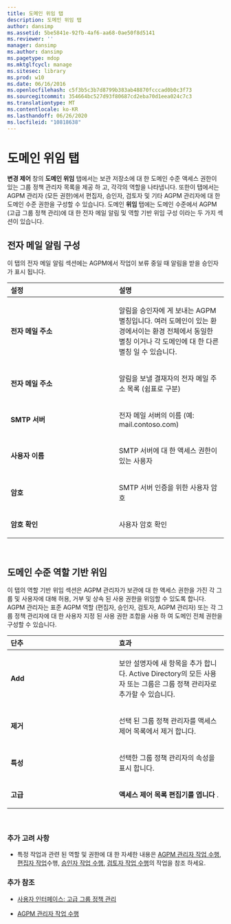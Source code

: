 ```yaml
---
title: 도메인 위임 탭
description: 도메인 위임 탭
author: dansimp
ms.assetid: 5be5841e-92fb-4af6-aa68-0ae50f8d5141
ms.reviewer: ''
manager: dansimp
ms.author: dansimp
ms.pagetype: mdop
ms.mktglfcycl: manage
ms.sitesec: library
ms.prod: w10
ms.date: 06/16/2016
ms.openlocfilehash: c5f3b5c3b7d8799b383ab48870fcccad0b0c3f73
ms.sourcegitcommit: 354664bc527d93f80687cd2eba70d1eea024c7c3
ms.translationtype: MT
ms.contentlocale: ko-KR
ms.lasthandoff: 06/26/2020
ms.locfileid: "10818638"
---
```

# 도메인 위임 탭


**변경 제어** 창의 **도메인 위임** 탭에서는 보관 저장소에 대 한 도메인 수준 액세스 권한이 있는 그룹 정책 관리자 목록을 제공 하 고, 각각의 역할을 나타냅니다. 또한이 탭에서는 AGPM 관리자 (모든 권한)에서 편집자, 승인자, 검토자 및 기타 AGPM 관리자에 대 한 도메인 수준 권한을 구성할 수 있습니다. 도메인 **위임** 탭에는 도메인 수준에서 AGPM (고급 그룹 정책 관리)에 대 한 전자 메일 알림 및 역할 기반 위임 구성 이라는 두 가지 섹션이 있습니다.

## 전자 메일 알림 구성


이 탭의 전자 메일 알림 섹션에는 AGPM에서 작업이 보류 중일 때 알림을 받을 승인자가 표시 됩니다.

<table>
<colgroup>
<col width="50%" />
<col width="50%" />
</colgroup>
<thead>
<tr class="header">
<th align="left">설정</th>
<th align="left">설명</th>
</tr>
</thead>
<tbody>
<tr class="odd">
<td align="left"><p><strong>전자 메일 주소</strong></p></td>
<td align="left"><p>알림을 승인자에 게 보내는 AGPM 별칭입니다. 여러 도메인이 있는 환경에서이는 환경 전체에서 동일한 별칭 이거나 각 도메인에 대 한 다른 별칭 일 수 있습니다.</p></td>
</tr>
<tr class="even">
<td align="left"><p><strong>전자 메일 주소</strong></p></td>
<td align="left"><p>알림을 보낼 결재자의 전자 메일 주소 목록 (쉼표로 구분)</p></td>
</tr>
<tr class="odd">
<td align="left"><p><strong>SMTP 서버</strong></p></td>
<td align="left"><p>전자 메일 서버의 이름 (예: mail.contoso.com)</p></td>
</tr>
<tr class="even">
<td align="left"><p><strong>사용자 이름</strong></p></td>
<td align="left"><p>SMTP 서버에 대 한 액세스 권한이 있는 사용자</p></td>
</tr>
<tr class="odd">
<td align="left"><p><strong>암호</strong></p></td>
<td align="left"><p>SMTP 서버 인증을 위한 사용자 암호</p></td>
</tr>
<tr class="even">
<td align="left"><p><strong>암호 확인</strong></p></td>
<td align="left"><p>사용자 암호 확인</p></td>
</tr>
</tbody>
</table>

 

## 도메인 수준 역할 기반 위임


이 탭의 역할 기반 위임 섹션은 AGPM 관리자가 보관에 대 한 액세스 권한을 가진 각 그룹 및 사용자에 대해 허용, 거부 및 상속 된 사용 권한을 위임할 수 있도록 합니다. AGPM 관리자는 표준 AGPM 역할 (편집자, 승인자, 검토자, AGPM 관리자) 또는 각 그룹 정책 관리자에 대 한 사용자 지정 된 사용 권한 조합을 사용 하 여 도메인 전체 권한을 구성할 수 있습니다.

<table>
<colgroup>
<col width="50%" />
<col width="50%" />
</colgroup>
<thead>
<tr class="header">
<th align="left">단추</th>
<th align="left">효과</th>
</tr>
</thead>
<tbody>
<tr class="odd">
<td align="left"><p><strong>Add</strong></p></td>
<td align="left"><p>보안 설명자에 새 항목을 추가 합니다. Active Directory의 모든 사용자 또는 그룹은 그룹 정책 관리자로 추가할 수 있습니다.</p></td>
</tr>
<tr class="even">
<td align="left"><p><strong>제거</strong></p></td>
<td align="left"><p>선택 된 그룹 정책 관리자를 액세스 제어 목록에서 제거 합니다.</p></td>
</tr>
<tr class="odd">
<td align="left"><p><strong>특성</strong></p></td>
<td align="left"><p>선택한 그룹 정책 관리자의 속성을 표시 합니다.</p></td>
</tr>
<tr class="even">
<td align="left"><p><strong>고급</strong></p></td>
<td align="left"><p><strong>액세스 제어 목록 편집기를 엽니다 </strong> .</p></td>
</tr>
</tbody>
</table>

 

### 추가 고려 사항

-   특정 작업과 관련 된 역할 및 권한에 대 한 자세한 내용은 [AGPM 관리자 작업 수행](performing-agpm-administrator-tasks-agpm40.md), [편집자 작업](performing-editor-tasks-agpm40.md)수행, [승인자 작업 수행](performing-approver-tasks-agpm40.md), [검토자 작업 수행](performing-reviewer-tasks-agpm40.md)의 작업을 참조 하세요.

### 추가 참조

-   [사용자 인터페이스: 고급 그룹 정책 관리](user-interface-advanced-group-policy-management-agpm40.md)

-   [AGPM 관리자 작업 수행](performing-agpm-administrator-tasks-agpm40.md)

 

 





